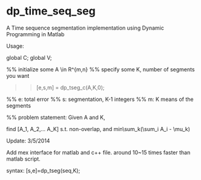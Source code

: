 dp_time_seq_seg
===============

A Time sequence segmentation implementation using Dynamic Programming in Matlab

Usage:

global C; global V;

%% initialize some A \in R^{m,n}
%% specify some K, number of segments you want

>>[e,s,m] = dp_tseg_c(A,K,0);

%% e: total error
%% s: segmentation, K-1 integers
%% m: K means of the segments


%% problem statement:
Given A and K,

find [A_1, A_2,... A_K] s.t. non-overlap, and min\sum_k(\sum_i A_i - \mu_k) 


Update: 3/5/2014

Add mex interface for matlab and c++ file. around 10~15 times faster than matlab script.

syntax: [s,e]=dp_tseg(seq,K);
